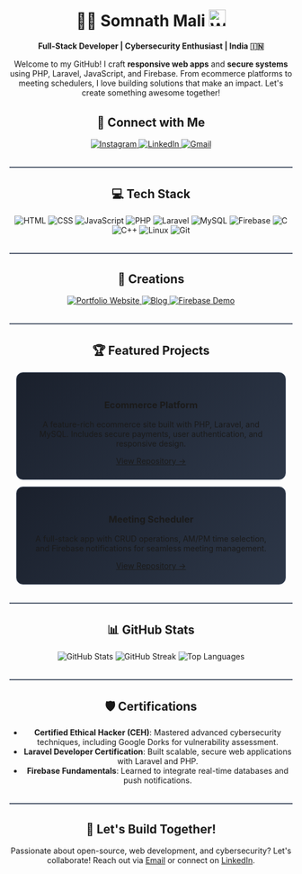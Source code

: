 <div align="center">

# 👨‍💻 Somnath Mali <img src="https://media.giphy.com/media/hvRJCLFzcasrR4ia7z/giphy.gif" width="30" alt="Waving Hand">

**Full-Stack Developer | Cybersecurity Enthusiast | India 🇮🇳**

Welcome to my GitHub! I craft **responsive web apps** and **secure systems** using PHP, Laravel, JavaScript, and Firebase. From ecommerce platforms to meeting schedulers, I love building solutions that make an impact. Let's create something awesome together!

</div>

<div align="center" style="margin: 2rem 0;">
  <script src="https://cdn.tailwindcss.com"></script>
  <style>
    .icon-hover:hover { transform: scale(1.3); transition: transform 0.3s ease; }
    .stats-img { max-width: 100%; height: auto; }
    .pinned-repo { background: linear-gradient(135deg, #1a202c, #2d3748); border: 1px solid #4a5568; border-radius: 12px; padding: 1.5rem; margin: 0.75rem; transition: transform 0.3s ease; }
    .pinned-repo:hover { transform: translateY(-5px); }
    .section-divider { border-top: 2px solid #4a5568; margin: 2rem 0; }
    .badge { transition: transform 0.2s ease; }
    .badge:hover { transform: scale(1.1); }
    @media (max-width: 600px) { 
      .stats-img { max-width: 90%; } 
      .pinned-repo { width: 100%; } 
      .icon-hover { width: 2.5rem; height: 2.5rem; }
    }
  </style>

  ## 📱 Connect with Me

  <div class="flex justify-center gap-8 my-8">
    <a href="https://www.instagram.com/somnath.m41i" target="_blank" aria-label="Instagram">
      <img src="https://skillicons.dev/icons?i=instagram" alt="Instagram" class="w-12 h-12 icon-hover" title="Instagram">
    </a>
    <a href="https://www.linkedin.com/in/somnathm41i/" target="_blank" aria-label="LinkedIn">
      <img src="https://skillicons.dev/icons?i=linkedin" alt="LinkedIn" class="w-12 h-12 icon-hover" title="LinkedIn">
    </a>
    <a href="mailto:somnath.malim46@gmail.com" aria-label="Email">
      <img src="https://skillicons.dev/icons?i=gmail" alt="Gmail" class="w-12 h-12 icon-hover" title="Email">
    </a>
  </div>

  <div class="section-divider"></div>

  ## 💻 Tech Stack

  <div class="flex flex-wrap justify-center gap-6 my-8">
    <img src="https://skillicons.dev/icons?i=html" alt="HTML" class="w-12 h-12 icon-hover" title="HTML">
    <img src="https://skillicons.dev/icons?i=css" alt="CSS" class="w-12 h-12 icon-hover" title="CSS">
    <img src="https://skillicons.dev/icons?i=js" alt="JavaScript" class="w-12 h-12 icon-hover" title="JavaScript">
    <img src="https://skillicons.dev/icons?i=php" alt="PHP" class="w-12 h-12 icon-hover" title="PHP">
    <img src="https://skillicons.dev/icons?i=laravel" alt="Laravel" class="w-12 h-12 icon-hover" title="Laravel">
    <img src="https://skillicons.dev/icons?i=mysql" alt="MySQL" class="w-12 h-12 icon-hover" title="MySQL">
    <img src="https://skillicons.dev/icons?i=firebase" alt="Firebase" class="w-12 h-12 icon-hover" title="Firebase">
    <img src="https://skillicons.dev/icons?i=c" alt="C" class="w-12 h-12 icon-hover" title="C">
    <img src="https://skillicons.dev/icons?i=cpp" alt="C++" class="w-12 h-12 icon-hover" title="C++">
    <img src="https://skillicons.dev/icons?i=linux" alt="Linux" class="w-12 h-12 icon-hover" title="Linux">
    <img src="https://skillicons.dev/icons?i=git" alt="Git" class="w-12 h-12 icon-hover" title="Git">
  </div>

  <div class="section-divider"></div>

  ## 📖 Creations

  <div class="flex flex-wrap justify-center gap-6 my-8">
    <a href="https://somnathmali.000webhostapp.com/" target="_blank">
      <img src="https://img.shields.io/badge/My%20Portfolio-FF5733?style=for-the-badge&logo=firefox&logoColor=white" alt="Portfolio Website" class="badge">
    </a>
    <a href="https://emperorofbattle.blogspot.com/?m=1" target="_blank">
      <img src="https://img.shields.io/badge/Tech%20Blog-2962FF?style=for-the-badge&logo=blogger&logoColor=white" alt="Blog" class="badge">
    </a>
    <a href="https://test.garudprofits.online/" target="_blank">
      <img src="https://img.shields.io/badge/Firebase%20Demo-FFCA28?style=for-the-badge&logo=firebase&logoColor=black" alt="Firebase Demo" class="badge">
    </a>
  </div>

  <div class="section-divider"></div>

  ## 🏆 Featured Projects

  <div class="flex flex-wrap justify-center gap-6 my-8">
    <div class="pinned-repo w-96">
      <h3 class="text-xl font-bold text-blue-400">Ecommerce Platform</h3>
      <p class="text-sm text-gray-300 my-2">A feature-rich ecommerce site built with PHP, Laravel, and MySQL. Includes secure payments, user authentication, and responsive design.</p>
      <a href="https://github.com/SomnathM41i/ecommerce-project" target="_blank" class="text-blue-500 hover:text-blue-300">View Repository →</a>
    </div>
    <div class="pinned-repo w-96">
      <h3 class="text-xl font-bold text-blue-400">Meeting Scheduler</h3>
      <p class="text-sm text-gray-300 my-2">A full-stack app with CRUD operations, AM/PM time selection, and Firebase notifications for seamless meeting management.</p>
      <a href="https://github.com/SomnathM41i/meeting-scheduler" target="_blank" class="text-blue-500 hover:text-blue-300">View Repository →</a>
    </div>
  </div>

  <div class="section-divider"></div>

  ## 📊 GitHub Stats

  <div class="flex flex-wrap justify-center gap-6 my-8">
    <img src="https://github-readme-stats.vercel.app/api?username=SomnathM41i&show_icons=true&count_private=true&theme=radical" alt="GitHub Stats" class="stats-img">
    <img src="https://github-readme-streak-stats.herokuapp.com/?user=SomnathM41i&theme=radical" alt="GitHub Streak" class="stats-img">
    <img src="https://github-readme-stats.vercel.app/api/top-langs/?username=SomnathM41i&layout=compact&theme=radical" alt="Top Languages" class="stats-img">
  </div>

  <div class="section-divider"></div>

  ## 🛡️ Certifications

  - **Certified Ethical Hacker (CEH)**: Mastered advanced cybersecurity techniques, including Google Dorks for vulnerability assessment.
  - **Laravel Developer Certification**: Built scalable, secure web applications with Laravel and PHP.
  - **Firebase Fundamentals**: Learned to integrate real-time databases and push notifications.

  <div class="section-divider"></div>

  ## 🚀 Let's Build Together!

  Passionate about open-source, web development, and cybersecurity? Let's collaborate! Reach out via [Email](mailto:somnath.malim46@gmail.com) or connect on [LinkedIn](https://www.linkedin.com/in/somnathm41i/).

</div>
